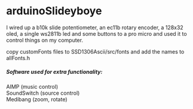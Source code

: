 # arduinoSlideyboye
I wired up a b10k slide potentiometer, an ec11b rotary encoder, a 128x32 oled, a single ws2811b led and some buttons to a pro micro and used it to control things on my computer.

copy customFonts files to SSD1306Ascii/src/fonts and add the names to allFonts.h

##### Software used for extra functionality:
AIMP (music control)  
SoundSwitch (source control)  
Medibang (zoom, rotate)  
